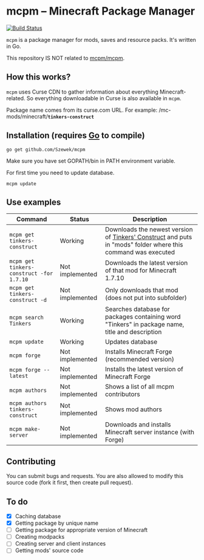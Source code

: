 # mcpm – Minecraft Package Manager
[![Build Status](https://travis-ci.org/Szewek/mcpm.svg?branch=master)](https://travis-ci.org/Szewek/mcpm)

`mcpm` is a package manager for mods, saves and resource packs. It's written in Go.

This repository IS NOT related to [mcpm/mcpm](https://github.com/mcpm/mcpm).

## How this works?
`mcpm` uses Curse CDN to gather information about everything Minecraft-related. So everything downloadable in Curse is also available in `mcpm`.

Package name comes from its curse.com URL. For example: /mc-mods/minecraft/**`tinkers-construct`**

## Installation (requires [Go](https://golang.org/) to compile)
```
go get github.com/Szewek/mcpm
```

Make sure you have set GOPATH/bin in PATH environment variable.

For first time you need to update database.
```
mcpm update
```

## Use examples
Command | Status | Description
--------|--------|------------
`mcpm get tinkers-construct` | Working | Downloads the newest version of [Tinkers' Construct](http://www.curse.com/mc-mods/minecraft/tinkers-construct) and puts in "mods" folder where this command was executed
`mcpm get tinkers-construct -for 1.7.10` | Not implemented | Downloads the latest version of that mod for Minecraft 1.7.10
`mcpm get tinkers-construct -d` | Not implemented | Only downloads that mod (does not put into subfolder)
`mcpm search Tinkers` | Working | Searches database for packages containing word "Tinkers" in package name, title and description
`mcpm update` | Working | Updates database
`mcpm forge` | Not implemented | Installs Minecraft Forge (recommended version)
`mcpm forge --latest` | Not implemented | Installs the latest version of Minecraft Forge
`mcpm authors` | Not implemented | Shows a list of all mcpm contributors
`mcpm authors tinkers-construct` | Not implemented | Shows mod authors
`mcpm make-server` | Not implemented | Downloads and installs Minecraft server instance (with Forge)

## Contributing
You can submit bugs and requests. You are also allowed to modify this source code (fork it first, then create pull request).

## To do
- [x] Caching database
- [x] Getting package by unique name
- [ ] Getting package for appropriate version of Minecraft
- [ ] Creating modpacks
- [ ] Creating server and client instances
- [ ] Getting mods' source code
